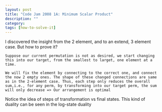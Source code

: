 ```yaml
---
layout: post
title: "Code Jam 2008 1A: Minimum Scalar Product"
description: ""
category: 
tags: [how-to-solve-it]
---
```


I discovered the insight from the 2 element, and to an extend, 3 element case. But how to prove it?

```
Suppose our current permutation is not as desired, we start changing this into our target, from the smallest to larget, one element at a
time. 

We will fix the element by connecting to the correct one, and connect the now 2 empty ones. The shape of these changed connections are same
as in the 2-element case. Thus, each step only reduces the overall sum,i.e., for any perm, by transforming into our target perm, the sum
will only decrease => Our arrangement is optimal
```

Notice the idea of steps of transformation vs final states. This kind of duality can be seen in the log-state duality
